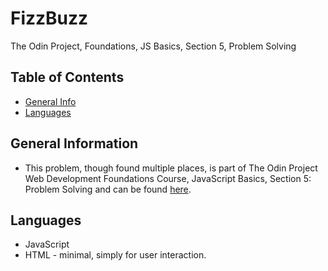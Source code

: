 # FizzBuzz
The Odin Project, Foundations, JS Basics, Section 5, Problem Solving
## Table of Contents
* [General Info](#general-information)
* [Languages](#languages)

## General Information
- This problem, though found multiple places, is part of The Odin Project Web Development Foundations Course, JavaScript Basics, Section 5: Problem Solving and can be found [here](https://www.theodinproject.com/paths/foundations/courses/foundations/lessons/problem-solving).

## Languages
- JavaScript
- HTML - minimal, simply for user interaction.

